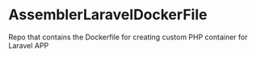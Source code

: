 # AssemblerLaravelDockerFile
Repo that contains the Dockerfile for creating custom PHP container for Laravel APP
